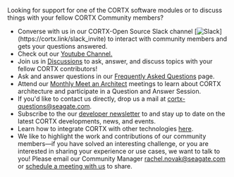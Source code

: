 Looking for support for one of the CORTX software modules or to discuss things with your fellow CORTX Community members?

<!-- NOTE!!! This is copied into README.md.  If you update it here, update it there as well.) -->
-   Converse with us in our CORTX-Open Source Slack channel [![Slack](https://img.shields.io/badge/chat-on%20Slack-blue")](https://cortx.link/slack_invite) to interact with community members and gets your questions answered.
-   Check out our [Youtube Channel.](https://cortx.link/videos)
-   Join us in [Discussions](https://github.com/Seagate/cortx/discussions) to ask, answer, and discuss topics with your fellow CORTX contributors!
-   Ask and answer questions in our [Frequently Asked Questions](FAQs.md) page.
-   Attend our [Monthly Meet an Architect](doc/meetings/README.rst) meetings to learn about CORTX architecture and participate in a Question and Answer Session.
-   If you'd like to contact us directly, drop us a mail at cortx-questions@seagate.com.
-   Subscribe to the our [developer newsletter](https://cortx.link/cortx-dev-newsletter) to and stay up to date on the latest CORTX developments, news, and events.
-   Learn how to integrate CORTX with other technologies [here](doc/integrations/README.rst).
-   We like to highlight the work and contributions of our community members—if you have solved an interesting challenge, or you are interested in sharing your experience or use cases, we want to talk to you! Please email our Community Manager rachel.novak@seagate.com or [schedule a meeting with us](https://outlook.office365.com/owa/calendar/CORTXCommunity@seagate.com/bookings/s/x8yMn2ODxUCOdhxvXkH4FA2) to share.



